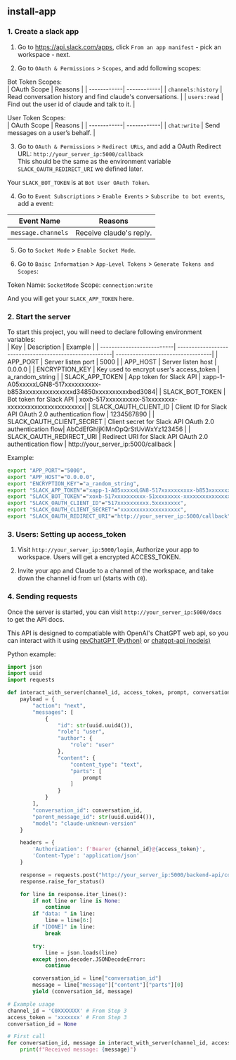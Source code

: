## install-app

### 1. Create a slack app

1. Go to https://api.slack.com/apps, click `From an app manifest` - pick an workspace - next.  

2. Go to `OAuth & Permissions` > `Scopes`, and add following scopes:

Bot Token Scopes:  
| OAuth Scope | Reasons |
| ------------| ------------|
| `channels:history` | Read conversation history and find claude's conversations. |
| `users:read` | Find out the user id of claude and talk to it. |


User Token Scopes:  
| OAuth Scope | Reasons |
| ------------| ------------|
| `chat:write` | Send messages on a user’s behalf. |

3. Go to `OAuth & Permissions` > `Redirect URLs`, and add a OAuth Redirect URL: `http://your_server_ip:5000/callback`  
This should be the same as the environment variable `SLACK_OAUTH_REDIRECT_URI` we defined later.

Your `SLACK_BOT_TOKEN` is at `Bot User OAuth Token`.

4. Go to `Event Subscriptions` > `Enable Events` > `Subscribe to bot events`, add a event:

| Event Name | Reasons |
| ------------| ------------|
| `message.channels` | Receive claude's reply. |

5. Go to `Socket Mode` > `Enable Socket Mode`.

6. Go to `Baisc Information` > `App-Level Tokens` > `Generate Tokens and Scopes`: 

Token Name: `SocketMode`
Scope: `connection:write`

And you will get your `SLACK_APP_TOKEN` here.

### 2. Start the server

To start this project, you will need to declare following environment variables:  
| Key                        | Description                                            | Example                           |
| --------------------------| -------------------------------------------------------| ----------------------------------|
| APP_PORT                   | Server listen port                                     | 5000                              |
| APP_HOST                   | Server listen host                                     | 0.0.0.0                         |
| ENCRYPTION_KEY             | Key used to encrypt user's access_token                 | a_random_string                         |
| SLACK_APP_TOKEN            | App token for Slack API                                 | xapp-1-A05xxxxxLGN8-517xxxxxxxxxx-b853xxxxxxxxxxxxxxxd34850xxxxxxxxxxbed3084|
| SLACK_BOT_TOKEN            | Bot token for Slack API                                 | xoxb-517xxxxxxxxxx-51xxxxxxxx-xxxxxxxxxxxxxxxxxxxxxxx|
| SLACK_OAUTH_CLIENT_ID      | Client ID for Slack API OAuth 2.0 authentication flow    | 1234567890                        |
| SLACK_OAUTH_CLIENT_SECRET  | Client secret for Slack API OAuth 2.0 authentication flow| AbCdEfGhIjKlMnOpQrStUvWxYz123456 |
| SLACK_OAUTH_REDIRECT_URI   | Redirect URI for Slack API OAuth 2.0 authentication flow | http://your_server_ip:5000/callback   |

Example:
```bash
export "APP_PORT"="5000",
export "APP_HOST"="0.0.0.0",
export "ENCRYPTION_KEY"="a_random_string",
export "SLACK_APP_TOKEN"="xapp-1-A05xxxxxLGN8-517xxxxxxxxxx-b853xxxxxxxxxxxxxxxd34850xxxxxxxxxxbed3084",
export "SLACK_BOT_TOKEN"="xoxb-517xxxxxxxxxx-51xxxxxxxx-xxxxxxxxxxxxxxxxxxxxxxx",
export "SLACK_OAUTH_CLIENT_ID"="517xxxxxxxxxx.5xxxxxxxx",
export "SLACK_OAUTH_CLIENT_SECRET"="xxxxxxxxxxxxxxxxxxx",
export "SLACK_OAUTH_REDIRECT_URI"="http://your_server_ip:5000/callback",
```

### 3. Users: Setting up access_token

1. Visit `http://your_server_ip:5000/login`, Authorize your app to workspace.
Users will get a encrypted ACCESS_TOKEN.

2. Invite your app and Claude to a channel of the workspace, and take down the channel id from url (starts with `C0`).


### 4. Sending requests  

Once the server is started, you can visit `http://your_server_ip:5000/docs` to get the API docs.  

This API is designed to compatiable with OpenAI's ChatGPT web api, so you can interact with it using [revChatGPT (Python)](https://github.com/acheong08/ChatGPT) or [chatgpt-api (nodejs)](https://github.com/transitive-bullshit/chatgpt-api)  

Python example:
```python
import json
import uuid
import requests

def interact_with_server(channel_id, access_token, prompt, conversation_id=None):
    payload = {
        "action": "next",
        "messages": [
            {
                "id": str(uuid.uuid4()),
                "role": "user",
                "author": {
                    "role": "user"
                },
                "content": {
                    "content_type": "text",
                    "parts": [
                        prompt
                    ]
                }
            }
        ],
        "conversation_id": conversation_id,
        "parent_message_id": str(uuid.uuid4()),
        "model": "claude-unknown-version"
    }

    headers = {
        'Authorization': f'Bearer {channel_id}@{access_token}',
        'Content-Type': 'application/json'
    }

    response = requests.post("http://your_server_ip:5000/backend-api/conversation", headers=headers, json=payload, timeout=60)
    response.raise_for_status()

    for line in response.iter_lines():
        if not line or line is None:
            continue
        if "data: " in line:
            line = line[6:]
        if "[DONE]" in line:
            break

        try:
            line = json.loads(line)
        except json.decoder.JSONDecodeError:
            continue

        conversation_id = line["conversation_id"]
        message = line["message"]["content"]["parts"][0]
        yield (conversation_id, message)

# Example usage
channel_id = 'C0XXXXXXX' # From Step 3
access_token = 'xxxxxxx' # From Step 3
conversation_id = None

# First call
for conversation_id, message in interact_with_server(channel_id, access_token, "Can you say some emojis?", conversation_id):
    print(f"Received message: {message}")
```
